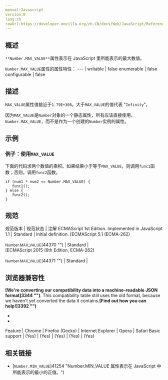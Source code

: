 ```yaml
---
manual:Javascript
version:0
lang:zh
rawUrl:https://developer.mozilla.org/zh-CN/docs/Web/JavaScript/Reference/Global_Objects/Number/MAX_VALUE#
---
```






## 概述<a name="Summary"></a>


`**Number.MAX_VALUE**`属性表示在 JavaScript 里所能表示的最大数值。


`Number.MAX_VALUE`属性的属性特性： 
 ---  | 
writable | false 
enumerable | false 
configurable | false 


## 描述<a name="Description"></a>


`MAX_VALUE`属性值接近于`1.79E+308`。大于`MAX_VALUE`的值代表 &quot;`Infinity`&quot;。



因为`MAX_VALUE`是`Number`对象的一个静态属性，所有应该直接使用，`Number.MAX_VALUE`，而不是作为一个创建的`Number`实例的属性。


## 示例<a name="Examples"></a>

### 例子：使用`MAX_VALUE`<a name="Example:_Using_MAX_VALUE"></a>


下面的代码求两个数值的乘积。如果结果小于等于`MAX_VALUE`，则调用`func1`函数；否则，调用`func2`函数。


```
if (num1 * num2 <= Number.MAX_VALUE) {
   func1();
} else {
   func2();
}
```

## 规范<a name="规范"></a>

规范版本 | 规范状态 | 注解 
ECMAScript 1st Edition. Implemented in JavaScript 1.1 | Standard | Initial definition. 
[ECMAScript 5.1 (ECMA-262)<br></br><small>Number.MAX_VALUE</small>]44370 "") | Standard |  
[ECMAScript 2015 (6th Edition, ECMA-262)<br></br><small>Number.MAX_VALUE</small>]44371 "") | Standard |  


## 浏览器兼容性<a name="浏览器兼容性"></a>


**[We&#39;re converting our compatibility data into a machine-readable JSON format]3344 "")**. This compatibility table still uses the old format, because we haven&#39;t yet converted the data it contains.**[Find out how you can help!]3392 "")**


* 
* 

Feature | Chrome | Firefox (Gecko) | Internet Explorer | Opera | Safari 
Basic support | (Yes) | (Yes) | (Yes) | (Yes) | (Yes) 




## 相关链接<a name="See_also"></a>

* [`Number.MIN_VALUE`]41254 "Number.MIN_VALUE 属性表示在 JavaScript 中所能表示的最小的正值。")



